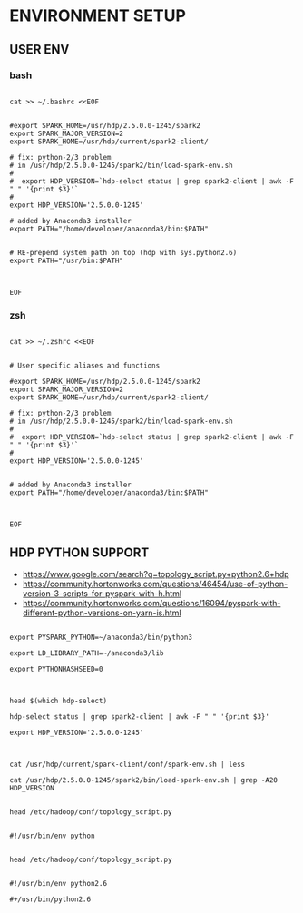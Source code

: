 ENVIRONMENT SETUP
=================



USER ENV
--------


### bash

```

cat >> ~/.bashrc <<EOF


#export SPARK_HOME=/usr/hdp/2.5.0.0-1245/spark2
export SPARK_MAJOR_VERSION=2
export SPARK_HOME=/usr/hdp/current/spark2-client/

# fix: python-2/3 problem
# in /usr/hdp/2.5.0.0-1245/spark2/bin/load-spark-env.sh
#
#  export HDP_VERSION=`hdp-select status | grep spark2-client | awk -F " " '{print $3}'`
#
export HDP_VERSION='2.5.0.0-1245'

# added by Anaconda3 installer
export PATH="/home/developer/anaconda3/bin:$PATH"


# RE-prepend system path on top (hdp with sys.python2.6)
export PATH="/usr/bin:$PATH"



EOF

```


### zsh

```

cat >> ~/.zshrc <<EOF


# User specific aliases and functions

#export SPARK_HOME=/usr/hdp/2.5.0.0-1245/spark2
export SPARK_MAJOR_VERSION=2
export SPARK_HOME=/usr/hdp/current/spark2-client/

# fix: python-2/3 problem
# in /usr/hdp/2.5.0.0-1245/spark2/bin/load-spark-env.sh
#
#  export HDP_VERSION=`hdp-select status | grep spark2-client | awk -F " " '{print $3}'`
#
export HDP_VERSION='2.5.0.0-1245'


# added by Anaconda3 installer
export PATH="/home/developer/anaconda3/bin:$PATH"



EOF

```



HDP PYTHON SUPPORT
------------------


* https://www.google.com/search?q=topology_script.py+python2.6+hdp
* https://community.hortonworks.com/questions/46454/use-of-python-version-3-scripts-for-pyspark-with-h.html
* https://community.hortonworks.com/questions/16094/pyspark-with-different-python-versions-on-yarn-is.html



```

export PYSPARK_PYTHON=~/anaconda3/bin/python3

export LD_LIBRARY_PATH=~/anaconda3/lib
 
export PYTHONHASHSEED=0


```

```

head $(which hdp-select)

hdp-select status | grep spark2-client | awk -F " " '{print $3}'

export HDP_VERSION='2.5.0.0-1245'

 

cat /usr/hdp/current/spark-client/conf/spark-env.sh | less

cat /usr/hdp/2.5.0.0-1245/spark2/bin/load-spark-env.sh | grep -A20 HDP_VERSION


```



```
head /etc/hadoop/conf/topology_script.py


#!/usr/bin/env python


```

```
head /etc/hadoop/conf/topology_script.py


#!/usr/bin/env python2.6

#+/usr/bin/python2.6


```
